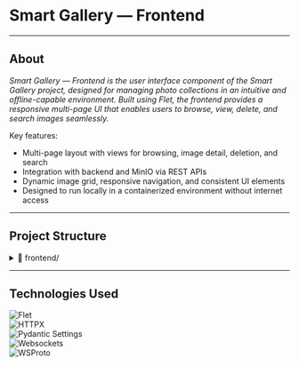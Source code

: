# Smart Gallery — Frontend

___
## About
*Smart Gallery — Frontend is the user interface component of the Smart Gallery project, designed for managing photo collections in an intuitive and offline-capable environment. Built using Flet, the frontend provides a responsive multi-page UI that enables users to browse, view, delete, and search images seamlessly.*

Key features:
- Multi-page layout with views for browsing, image detail, deletion, and search  
- Integration with backend and MinIO via REST APIs  
- Dynamic image grid, responsive navigation, and consistent UI elements  
- Designed to run locally in a containerized environment without internet access  

___
## Project Structure

<details>
  <summary>📂 frontend/</summary>
  <ul>
    <li>📄 <code>.dockerignore</code> — Files and folders excluded from Docker build context</li>
    <li>📄 <code>Dockerfile</code> — Instructions for building the frontend Docker image</li>
    <li>📄 <code>requirements.txt</code> — Python dependencies for the frontend</li>
    <details>
      <summary>📂 app/</summary>
      <ul>
        <li>📄 <code>main.py</code> — Entry point of the Flet-based UI application</li>
        <li>📄 <code>config.py</code> — Application configuration and constants</li>
        <li>📄 <code>routes.py</code> — Route management for page navigation</li>
        <details>
          <summary>📂 api/</summary>
          <ul>
            <li>📄 <code>__init__.py</code> — Marks the API module</li>
            <li>📄 <code>images_api.py</code> — API calls for bulk image operations</li>
            <li>📄 <code>image_api.py</code> — API calls for single image operations</li>
          </ul>
        </details>
        <details>
          <summary>📂 data/</summary>
          <ul>
            <li>📄 <code>__init__.py</code> — Marks the data module</li>
            <li>📄 <code>image_data.py</code> — Data structures and image-related logic</li>
          </ul>
        </details>
        <details>
          <summary>📂 views/</summary>
          <ul>
            <li>📄 <code>__init__.py</code> — Marks the views module</li>
            <li>📄 <code>base_view.py</code> — Base class for all views with shared logic</li>
            <li>📄 <code>home_view.py</code> — Home page layout with image grid</li>
            <li>📄 <code>images_view.py</code> — View for multiple images</li>
            <li>📄 <code>image_view.py</code> — View for a single image</li>
            <li>📄 <code>delete_images_view.py</code> — View for selecting and deleting images</li>
            <li>📄 <code>search_images_view.py</code> — View for searching images by text</li>
            <details>
              <summary>📂 mixins/</summary>
              <ul>
                <li>📄 <code>__init__.py</code> — Marks the mixins module</li>
                <li>📄 <code>app_bar_mixin.py</code> — Mixin for top app bar UI</li>
                <li>📄 <code>grid_mixin.py</code> — Mixin for image grid layout</li>
                <li>📄 <code>nav_bar_mixin.py</code> — Mixin for navigation bar UI</li>
              </ul>
            </details>
          </ul>
        </details>
      </ul>
    </details>
  </ul>
</details>


___
## Technologies Used
![Flet](https://img.shields.io/badge/Flet-UI_Framework-007ACC)  
![HTTPX](https://img.shields.io/badge/HTTP-Client-0E8AC8)  
![Pydantic Settings](https://img.shields.io/badge/Settings-Config-4B8BBE)  
![Websockets](https://img.shields.io/badge/Realtime-Websockets-FFA500)  
![WSProto](https://img.shields.io/badge/Protocol-WSProto-6A5ACD)